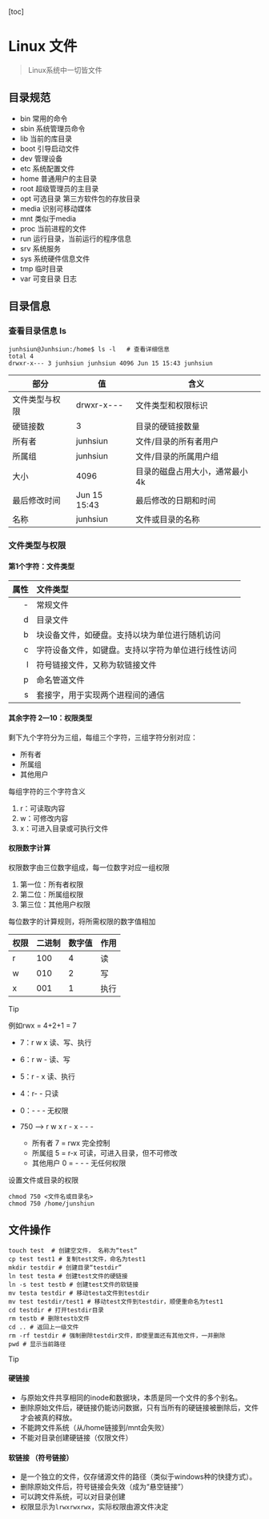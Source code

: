 [toc]

# Linux 文件

> Linux系统中一切皆文件

## 目录规范

- bin 常用的命令
- sbin 系统管理员命令
- lib 当前的库目录
- boot 引导启动文件
- dev 管理设备
- etc 系统配置文件
- home 普通用户的主目录
- root 超级管理员的主目录
- opt 可选目录 第三方软件包的存放目录
- media 识别可移动媒体
- mnt 类似于media
- proc 当前进程的文件
- run 运行目录，当前运行的程序信息
- srv 系统服务
- sys 系统硬件信息文件
- tmp 临时目录
- var 可变目录 日志

## 目录信息

### 查看目录信息 ls

~~~ shell
junhsiun@Junhsiun:/home$ ls -l   # 查看详细信息
total 4
drwxr-x--- 3 junhsiun junhsiun 4096 Jun 15 15:43 junhsiun
~~~

| 部分           | 值           | 含义                           |
| -------------- | ------------ | ------------------------------ |
| 文件类型与权限 | drwxr-x---   | 文件类型和权限标识             |
| 硬链接数       | 3            | 目录的硬链接数量               |
| 所有者         | junhsiun     | 文件/目录的所有者用户          |
| 所属组         | junhsiun     | 文件/目录的所属用户组          |
| 大小           | 4096         | 目录的磁盘占用大小，通常最小4k |
| 最后修改时间   | Jun 15 15:43 | 最后修改的日期和时间           |
| 名称           | junhsiun     | 文件或目录的名称               |

### 文件类型与权限

#### 第1个字符：文件类型

| 属性 | 文件类型                                           |
| ---: | :------------------------------------------------- |
|    - | 常规文件                                           |
|    d | 目录文件                                           |
|    b | 块设备文件，如硬盘。支持以块为单位进行随机访问     |
|    c | 字符设备文件，如键盘。支持以字符为单位进行线性访问 |
|    l | 符号链接文件，又称为软链接文件                     |
|    p | 命名管道文件                                       |
|    s | 套接字，用于实现两个进程间的通信                   |

#### 其余字符 2—10：权限类型

剩下九个字符分为三组，每组三个字符，三组字符分别对应：

* 所有者
* 所属组
* 其他用户

每组字符的三个字符含义

1. r：可读取内容
2. w：可修改内容
3. x：可进入目录或可执行文件

#### 权限数字计算

权限数字由三位数字组成，每一位数字对应一组权限

1. 第一位：所有者权限
2. 第二位：所属组权限
3. 第三位：其他用户权限

每位数字的计算规则，将所需权限的数字值相加

| 权限 | 二进制 | 数字值 | 作用 |
| ---- | ------ | ------ | ---- |
| r    | 100    | 4      | 读   |
| w    | 010    | 2      | 写   |
| x    | 001    | 1      | 执行 |

> [!tip]
>
> 例如rwx = 4+2+1 = 7
>
> * 7：r w x 读、写、执行
> * 6：r w - 读、写
> * 5：r - x 读、执行
> * 4：r- -  只读
> * 0：- - -  无权限
>
> * 750  —> r w x r - x - - - 
>   * 所有者 7 = rwx 完全控制
>   * 所属组 5 = r-x 可读，可进入目录，但不可修改
>   * 其他用户 0 = - - - 无任何权限

设置文件或目录的权限

 ~~~ shell
 chmod 750 <文件名或目录名>
 chmod 750 /home/junshiun
 ~~~

## 文件操作

~~~ shell
touch test  # 创建空文件， 名称为“test”
cp test test1 # 复制test文件，命名为test1
mkdir testdir # 创建目录“testdir”
ln test testa # 创建test文件的硬链接
ln -s test testb # 创建test文件的软链接
mv testa testdir # 移动testa文件到testdir
mv test testdir/test1 # 移动test文件到testdir，顺便重命名为test1
cd testdir # 打开testdir目录
rm testb # 删除testb文件
cd .. # 返回上一级文件
rm -rf testdir # 强制删除testdir文件，即使里面还有其他文件，一并删除
pwd # 显示当前路径
~~~

> [!tip]
>
> #### 硬链接
>
> * 与原始文件共享相同的inode和数据块，本质是同一个文件的多个别名。
> * 删除原始文件后，硬链接仍能访问数据，只有当所有的硬链接被删除后，文件才会被真的释放。
> * 不能跨文件系统（从/home链接到/mnt会失败）
> * 不能对目录创建硬链接（仅限文件）
>
> #### 软链接 （符号链接）
>
> * 是一个独立的文件，仅存储源文件的路径（类似于windows种的快捷方式）。
> * 删除原始文件后，符号链接会失效（成为“悬空链接”）
> * 可以跨文件系统，可以对目录创建
> * 权限显示为`lrwxrwxrwx`，实际权限由源文件决定

